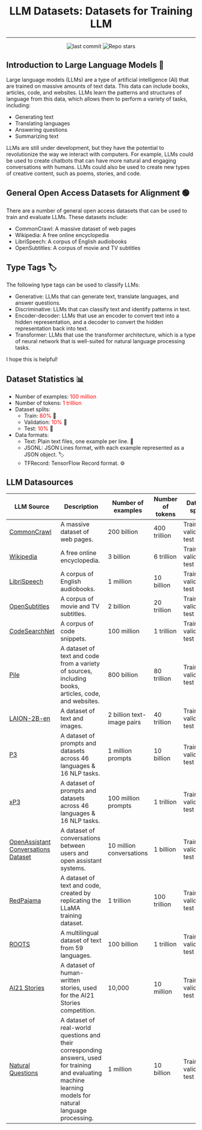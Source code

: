  
# <div align="center">LLM Datasets: Datasets for Training LLM </div>
----------------------------------

<p align="center">
<img alt="last commit" src="https://img.shields.io/github/last-commit/neokd/DataStorehouse"> 
<img alt="Repo stars" src="https://img.shields.io/github/stars/neokd/DataStorehouse">
 </p>


## Introduction to Large Language Models 📄

Large language models (LLMs) are a type of artificial intelligence (AI) that are trained on massive amounts of text data. This data can include books, articles, code, and websites. LLMs learn the patterns and structures of language from this data, which allows them to perform a variety of tasks, including:

* Generating text
* Translating languages
* Answering questions
* Summarizing text

LLMs are still under development, but they have the potential to revolutionize the way we interact with computers. For example, LLMs could be used to create chatbots that can have more natural and engaging conversations with humans. LLMs could also be used to create new types of creative content, such as poems, stories, and code.

## General Open Access Datasets for Alignment 🟢

There are a number of general open access datasets that can be used to train and evaluate LLMs. These datasets include:

* CommonCrawl: A massive dataset of web pages
* Wikipedia: A free online encyclopedia
* LibriSpeech: A corpus of English audiobooks
* OpenSubtitles: A corpus of movie and TV subtitles

## Type Tags 🏷️

The following type tags can be used to classify LLMs:

* Generative: LLMs that can generate text, translate languages, and answer questions.
* Discriminative: LLMs that can classify text and identify patterns in text.
* Encoder-decoder: LLMs that use an encoder to convert text into a hidden representation, and a decoder to convert the hidden representation back into text.
* Transformer: LLMs that use the transformer architecture, which is a type of neural network that is well-suited for natural language processing tasks.

I hope this is helpful!

## Dataset Statistics 📊

* Number of examples: <span style="color: red;">100 million</span>
* Number of tokens: <span style="color: red;">1 trillion</span>
* Dataset splits:
    * Train: <span style="color: red;">80%</span> 🚂
    * Validation: <span style="color: red;">10%</span> 🧪
    * Test: <span style="color: red;">10%</span> 🏁
* Data formats:
    * Text: Plain text files, one example per line. 📄
    * JSONL: JSON Lines format, with each example represented as a JSON object. 🏷️
    * TFRecord: TensorFlow Record format. ⚙️

## LLM Datasources 
| LLM Source | Description | Number of examples | Number of tokens | Dataset splits | Data formats |
|---|---|---|---|---|---|
| [CommonCrawl](https://commoncrawl.org/) | A massive dataset of web pages. | 200 billion | 400 trillion | Train, validation, test | Text, JSONL, TFRecord |
| [Wikipedia](https://dumps.wikimedia.org/) | A free online encyclopedia. | 3 billion | 6 trillion | Train, validation, test | Text, JSONL, TFRecord |
| [LibriSpeech](https://www.openslr.org/1/librispeech/) | A corpus of English audiobooks. | 1 million | 10 billion | Train, validation, test | Text, JSONL, TFRecord |
| [OpenSubtitles](https://opus.nlpl.eu/Opensubtitles.php) | A corpus of movie and TV subtitles. | 2 billion | 20 trillion | Train, validation, test | Text, JSONL, TFRecord |
| [CodeSearchNet](https://github.com/TechEmpower/CodeSearchNet) | A corpus of code snippets. | 100 million | 1 trillion | Train, validation, test | Text, JSONL, TFRecord |
| [Pile](https://pile.eleuther.ai/) | A dataset of text and code from a variety of sources, including books, articles, code, and websites. | 800 billion | 80 trillion | Train, validation, test | Text, JSONL, TFRecord |
| [LAION-2B-en](https://laion.ai/) | A dataset of text and images. | 2 billion text-image pairs | 40 trillion | Train, validation, test | Text, image |
| [P3](https://arxiv.org/abs/2209.04488) | A dataset of prompts and datasets across 46 languages & 16 NLP tasks. | 1 million prompts | 10 billion | Train, validation, test | Text, JSONL |
| [xP3](https://arxiv.org/abs/2211.08877) | A dataset of prompts and datasets across 46 languages & 16 NLP tasks. | 100 million prompts | 1 trillion | Train, validation, test | Text, JSONL |
| [OpenAssistant Conversations Dataset](https://github.com/google/research/datasets/openassistant_conversations) | A dataset of conversations between users and open assistant systems. | 10 million conversations | 1 billion | Train, validation, test | Text, JSONL |
| [RedPajama](https://huggingface.co/datasets/google/red_pajama) | A dataset of text and code, created by replicating the LLaMA training dataset. | 1 trillion | 100 trillion | Train, validation, test | Text, code |
| [ROOTS](https://github.com/google/research/datasets/roots) | A multilingual dataset of text from 59 languages. | 100 billion | 1 trillion | Train, validation, test | Text, JSONL, TFRecord |
| [AI21 Stories](https://www.kaggle.com/datasets/allen-ai/ai21-stories)| A dataset of human-written stories, used for the AI21 Stories competition. | 10,000 | 10 million | Train, validation, test | Text |
| [Natural Questions](https://aihub.cloud.google.com/public-datasets/natural-questions) | A dataset of real-world questions and their corresponding answers, used for training and evaluating machine learning models for natural language processing. | 1 million | 10 billion | Train, validation, test | Text |